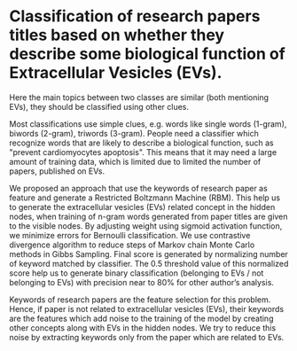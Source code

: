 # Classification of research papers titles based on whether they describe some biological function of Extracellular Vesicles (EVs).
Here the main topics between two classes are similar (both mentioning EVs), they should be classified using other clues. 

Most classifications use simple clues, e.g. words like single words (1-gram), biwords (2-gram), triwords (3-gram). People need a classifier which recognize words that are likely to describe a biological function, such as "prevent cardiomyocytes apoptosis". This means that it may need a large amount of training data, which is limited due to limited the number of papers, published on EVs.

We proposed an approach that use the keywords of research paper as feature and generate a Restricted Boltzmann Machine (RBM). This help us to generate the extracellular vesicles (EVs) related concept in the hidden nodes, when training of n-gram words generated from paper titles are given to the visible nodes. By adjusting weight using sigmoid activation function, we minimize errors for Bernoulli classification. We use contrastive divergence algorithm to reduce steps of Markov chain Monte Carlo methods in Gibbs Sampling. Final score is generated by normalizing number of keyword matched by classifier. The 0.5 threshold value of this normalized score help us to generate binary classification (belonging to EVs / not belonging to EVs) with precision near to 80% for other author’s analysis. 

Keywords of research papers are the feature selection for this problem. Hence, if paper is not related to extracellular vesicles (EVs), their keywords are the features which add noise to the training of the model by creating other concepts along with EVs in the hidden nodes. We try to reduce this noise by extracting keywords only from the paper which are related to EVs.
